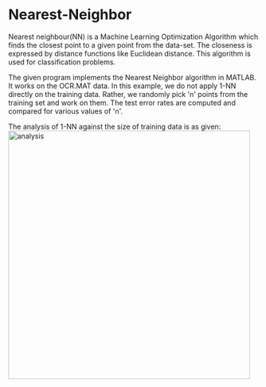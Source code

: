 # Nearest-Neighbor

Nearest neighbour(NN) is a Machine Learning Optimization Algorithm which finds the closest point to a given point from the data-set. The closeness is expressed by distance functions like Euclidean distance. This algorithm is used for classification problems. 

The given program implements the Nearest Neighbor algorithm in MATLAB. It works on the OCR.MAT data. In this example, we do not apply 1-NN directly on the training data. Rather, we randomly pick 'n' points from the training set and work on them. The test error rates are computed and compared for various values of 'n'. 

The analysis of 1-NN against the size of training data is as given: 
<img width="485" height="500" alt="analysis" src="https://cloud.githubusercontent.com/assets/21295042/22408838/1df1ae8e-e64e-11e6-8ef6-3397b4a614c0.PNG">
